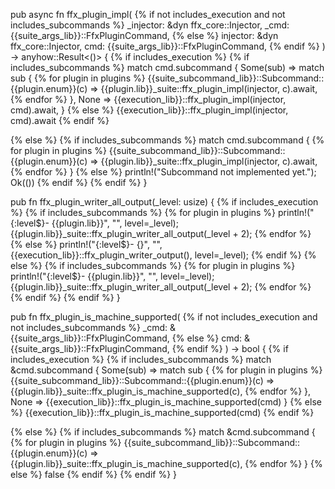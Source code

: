 pub async fn ffx_plugin_impl(
{% if not includes_execution and not includes_subcommands %}
  _injector: &dyn ffx_core::Injector,
  _cmd: {{suite_args_lib}}::FfxPluginCommand,
{% else %}
  injector: &dyn ffx_core::Injector,
  cmd: {{suite_args_lib}}::FfxPluginCommand,
{% endif %}
) -> anyhow::Result<()>
{
{% if includes_execution %}
{% if includes_subcommands %}
  match cmd.subcommand {
      Some(sub) => match sub {
{% for plugin in plugins %}
        {{suite_subcommand_lib}}::Subcommand::{{plugin.enum}}(c) => {{plugin.lib}}_suite::ffx_plugin_impl(injector, c).await,
{% endfor %}
      },
      None => {{execution_lib}}::ffx_plugin_impl(injector, cmd).await,
    }
{% else %}
  {{execution_lib}}::ffx_plugin_impl(injector, cmd).await
{% endif %}

{% else %}
{% if includes_subcommands %}
    match cmd.subcommand {
{% for plugin in plugins %}
      {{suite_subcommand_lib}}::Subcommand::{{plugin.enum}}(c) => {{plugin.lib}}_suite::ffx_plugin_impl(injector, c).await,
{% endfor %}
    }
{% else %}
    println!("Subcommand not implemented yet.");
    Ok(())
{% endif %}
{% endif %}
}

pub fn ffx_plugin_writer_all_output(_level: usize) {
{% if includes_execution %}
{% if includes_subcommands %}
{% for plugin in plugins %}
  println!("{:level$}- {{plugin.lib}}", "", level=_level);
  {{plugin.lib}}_suite::ffx_plugin_writer_all_output(_level + 2);
{% endfor %}
{% else %}
  println!("{:level$}- {}", "", {{execution_lib}}::ffx_plugin_writer_output(), level=_level);
{% endif %}
{% else %}
{% if includes_subcommands %}
{% for plugin in plugins %}
  println!("{:level$}- {{plugin.lib}}", "", level=_level);
  {{plugin.lib}}_suite::ffx_plugin_writer_all_output(_level + 2);
{% endfor %}
{% endif %}
{% endif %}
}

pub fn ffx_plugin_is_machine_supported(
{% if not includes_execution and not includes_subcommands %}
  _cmd: &{{suite_args_lib}}::FfxPluginCommand,
{% else %}
  cmd: &{{suite_args_lib}}::FfxPluginCommand,
{% endif %}
) -> bool {
{% if includes_execution %}
{% if includes_subcommands %}
  match &cmd.subcommand {
      Some(sub) => match sub {
{% for plugin in plugins %}
        {{suite_subcommand_lib}}::Subcommand::{{plugin.enum}}(c) => {{plugin.lib}}_suite::ffx_plugin_is_machine_supported(c),
{% endfor %}
      },
      None => {{execution_lib}}::ffx_plugin_is_machine_supported(cmd)
    }
{% else %}
  {{execution_lib}}::ffx_plugin_is_machine_supported(cmd)
{% endif %}

{% else %}
{% if includes_subcommands %}
    match &cmd.subcommand {
{% for plugin in plugins %}
      {{suite_subcommand_lib}}::Subcommand::{{plugin.enum}}(c) => {{plugin.lib}}_suite::ffx_plugin_is_machine_supported(c),
{% endfor %}
    }
{% else %}
    false
{% endif %}
{% endif %}
}
